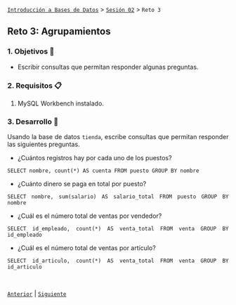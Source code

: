 [`Introducción a Bases de Datos`](../../README.md) > [`Sesión 02`](../Readme.md) > `Reto 3`
	
## Reto 3: Agrupamientos

<div style="text-align: justify;">

### 1. Objetivos :dart:

- Escribir consultas que permitan responder algunas preguntas.

### 2. Requisitos :clipboard:

1. MySQL Workbench instalado.

### 3. Desarrollo :rocket:

Usando la base de datos `tienda`, escribe consultas que permitan responder las siguientes preguntas.

- ¿Cuántos registros hay por cada uno de los puestos?
```mysql
SELECT nombre, count(*) AS cuenta FROM puesto GROUP BY nombre
```
- ¿Cuánto dinero se paga en total por puesto?
```mysql
SELECT nombre, sum(salario) AS salario_total FROM puesto GROUP BY nombre
```
- ¿Cuál es el número total de ventas por vendedor?
```mysql
SELECT id_empleado, count(*) AS venta_total FROM venta GROUP BY id_empleado
```
- ¿Cuál es el número total de ventas por artículo?
```mysql
SELECT id_articulo, count(*) AS venta_total FROM venta GROUP BY id_articulo
```
<br/>

[`Anterior`](../Ejemplo-03/Readme.md) | [`Siguiente`](../Readme.md)         

</div>
